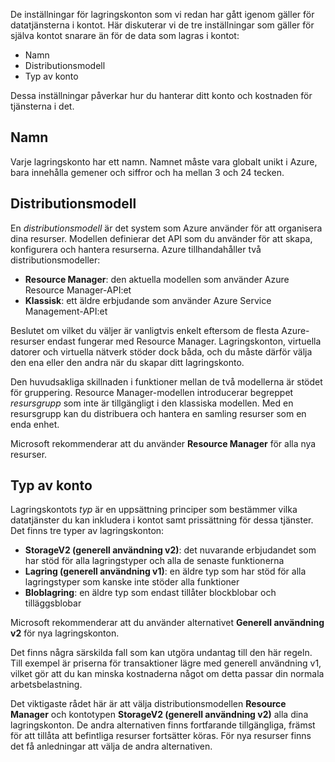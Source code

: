 De inställningar för lagringskonton som vi redan har gått igenom gäller för datatjänsterna i kontot. Här diskuterar vi de tre inställningar som gäller för själva kontot snarare än för de data som lagras i kontot:

- Namn
- Distributionsmodell
- Typ av konto

Dessa inställningar påverkar hur du hanterar ditt konto och kostnaden för tjänsterna i det.

## <a name="name"></a>Namn

Varje lagringskonto har ett namn. Namnet måste vara globalt unikt i Azure, bara innehålla gemener och siffror och ha mellan 3 och 24 tecken.

## <a name="deployment-model"></a>Distributionsmodell

En _distributionsmodell_ är det system som Azure använder för att organisera dina resurser. Modellen definierar det API som du använder för att skapa, konfigurera och hantera resurserna. Azure tillhandahåller två distributionsmodeller:

- **Resource Manager**: den aktuella modellen som använder Azure Resource Manager-API:et
- **Klassisk**: ett äldre erbjudande som använder Azure Service Management-API:et

Beslutet om vilket du väljer är vanligtvis enkelt eftersom de flesta Azure-resurser endast fungerar med Resource Manager. Lagringskonton, virtuella datorer och virtuella nätverk stöder dock båda, och du måste därför välja den ena eller den andra när du skapar ditt lagringskonto.

Den huvudsakliga skillnaden i funktioner mellan de två modellerna är stödet för gruppering. Resource Manager-modellen introducerar begreppet _resursgrupp_ som inte är tillgängligt i den klassiska modellen. Med en resursgrupp kan du distribuera och hantera en samling resurser som en enda enhet.

Microsoft rekommenderar att du använder **Resource Manager** för alla nya resurser.

## <a name="account-kind"></a>Typ av konto

Lagringskontots _typ_ är en uppsättning principer som bestämmer vilka datatjänster du kan inkludera i kontot samt prissättning för dessa tjänster. Det finns tre typer av lagringskonton:

- **StorageV2 (generell användning v2)**: det nuvarande erbjudandet som har stöd för alla lagringstyper och alla de senaste funktionerna
- **Lagring (generell användning v1)**: en äldre typ som har stöd för alla lagringstyper som kanske inte stöder alla funktioner
- **Bloblagring**: en äldre typ som endast tillåter blockblobar och tilläggsblobar

Microsoft rekommenderar att du använder alternativet **Generell användning v2** för nya lagringskonton.

Det finns några särskilda fall som kan utgöra undantag till den här regeln. Till exempel är priserna för transaktioner lägre med generell användning v1, vilket gör att du kan minska kostnaderna något om detta passar din normala arbetsbelastning.

Det viktigaste rådet här är att välja distributionsmodellen **Resource Manager** och kontotypen **StorageV2 (generell användning v2)** alla dina lagringskonton. De andra alternativen finns fortfarande tillgängliga, främst för att tillåta att befintliga resurser fortsätter köras. För nya resurser finns det få anledningar att välja de andra alternativen.